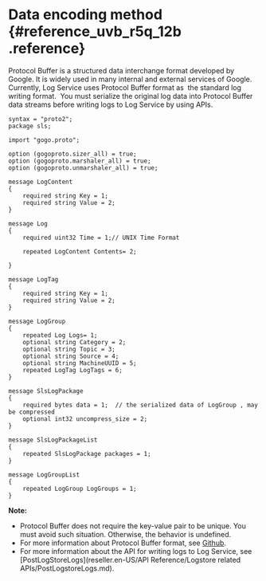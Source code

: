 # Data encoding method {#reference_uvb_r5q_12b .reference}

Protocol Buffer is a structured data interchange format developed by Google. It is widely used in many internal and external services of Google.  Currently, Log Service uses Protocol Buffer format as  the standard log writing format.  You must serialize the original log data into Protocol Buffer data streams before writing logs to Log Service by using APIs.

```
syntax = "proto2";
package sls;

import "gogo.proto";

option (gogoproto.sizer_all) = true;
option (gogoproto.marshaler_all) = true;
option (gogoproto.unmarshaler_all) = true;

message LogContent
{
    required string Key = 1;
    required string Value = 2;
}  

message Log
{
    required uint32 Time = 1;// UNIX Time Format
    
    repeated LogContent Contents= 2;

}

message LogTag
{
    required string Key = 1;
    required string Value = 2;
}

message LogGroup
{
    repeated Log Logs= 1;
    optional string Category = 2;
    optional string Topic = 3;
    optional string Source = 4;
    optional string MachineUUID = 5;
    repeated LogTag LogTags = 6;
}

message SlsLogPackage
{
    required bytes data = 1;  // the serialized data of LogGroup , may be compressed
    optional int32 uncompress_size = 2;  
}

message SlsLogPackageList
{
    repeated SlsLogPackage packages = 1;
}

message LogGroupList
{
    repeated LogGroup LogGroups = 1;
}
```

**Note:** 

-   Protocol Buffer does not require the key-value pair to be unique. You must avoid such situation. Otherwise, the behavior is undefined.
-   For more information about Protocol Buffer format, see [Github](https://github.com/google/protobuf).
-   For more information about the API for writing logs to Log Service, see [PostLogStoreLogs](reseller.en-US/API Reference/Logstore related APIs/PostLogstoreLogs.md).

